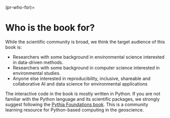 (pr-who-for)=
# Who is the book for?

While the scientific community is broad, we think the target audience of this book is:

* Researchers with some background in environmental science interested in data-driven methods.
* Researchers with some background in computer science interested in environmental studies.  
* Anyone else interested in reproducibility, inclusive, shareable and collaborative AI and data science for environmental applications

The interactive code in the book is mostly written in Python. If you are not familiar with the Python language and its scientific packages, we strongly suggest following the [Pythia Foundations book](https://foundations.projectpythia.org/landing-page.html). This is a community learning resource for Python-based computing in the geoscience. 